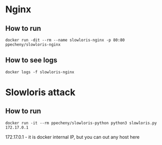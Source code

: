 # Nginx

## How to run
```
docker run -dit --rm --name slowloris-nginx -p 80:80 ppecheny/slowloris-nginx
```


## How to see logs
```
docker logs -f slowloris-nginx
```


# Slowloris attack

## How to run
```
docker run -it --rm ppecheny/slowloris-python python3 slowloris.py 172.17.0.1
```

172.17.0.1 - it is docker internal IP, but you can out any host here